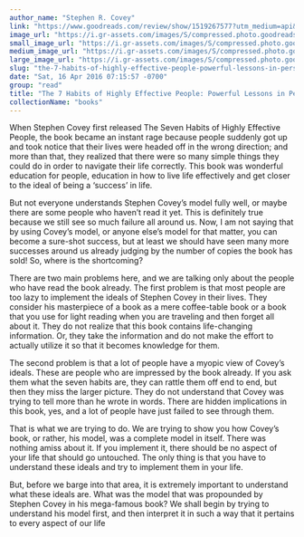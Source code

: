 ```yaml
---
author_name: "Stephen R. Covey"
link: "https://www.goodreads.com/review/show/1519267577?utm_medium=api&utm_source=rss"
image_url: "https://i.gr-assets.com/images/S/compressed.photo.goodreads.com/books/1421842784l/36072._SY75_.jpg"
small_image_url: "https://i.gr-assets.com/images/S/compressed.photo.goodreads.com/books/1421842784l/36072._SY75_.jpg"
medium_image_url: "https://i.gr-assets.com/images/S/compressed.photo.goodreads.com/books/1421842784l/36072._SX98_.jpg"
large_image_url: "https://i.gr-assets.com/images/S/compressed.photo.goodreads.com/books/1421842784l/36072.jpg"
slug: "the-7-habits-of-highly-effective-people-powerful-lessons-in-personal-change"
date: "Sat, 16 Apr 2016 07:15:57 -0700"
group: "read"
title: "The 7 Habits of Highly Effective People: Powerful Lessons in Personal Change"
collectionName: "books"
---
```

When Stephen Covey first released The Seven Habits of Highly Effective People, the book became an instant rage because people suddenly got up and took notice that their lives were headed off in the wrong direction; and more than that, they realized that there were so many simple things they could do in order to navigate their life correctly. This book was wonderful education for people, education in how to live life effectively and get closer to the ideal of being a ‘success’ in life.  
  
But not everyone understands Stephen Covey’s model fully well, or maybe there are some people who haven’t read it yet. This is definitely true because we still see so much failure all around us. Now, I am not saying that by using Covey’s model, or anyone else’s model for that matter, you can become a sure-shot success, but at least we should have seen many more successes around us already judging by the number of copies the book has sold! So, where is the shortcoming?  
  
There are two main problems here, and we are talking only about the people who have read the book already. The first problem is that most people are too lazy to implement the ideals of Stephen Covey in their lives. They consider his masterpiece of a book as a mere coffee-table book or a book that you use for light reading when you are traveling and then forget all about it. They do not realize that this book contains life-changing information. Or, they take the information and do not make the effort to actually utilize it so that it becomes knowledge for them.  
  
The second problem is that a lot of people have a myopic view of Covey’s ideals. These are people who are impressed by the book already. If you ask them what the seven habits are, they can rattle them off end to end, but then they miss the larger picture. They do not understand that Covey was trying to tell more than he wrote in words. There are hidden implications in this book, yes, and a lot of people have just failed to see through them.  
  
That is what we are trying to do. We are trying to show you how Covey’s book, or rather, his model, was a complete model in itself. There was nothing amiss about it. If you implement it, there should be no aspect of your life that should go untouched. The only thing is that you have to understand these ideals and try to implement them in your life.  
  
But, before we barge into that area, it is extremely important to understand what these ideals are. What was the model that was propounded by Stephen Covey in his mega-famous book? We shall begin by trying to understand his model first, and then interpret it in such a way that it pertains to every aspect of our life